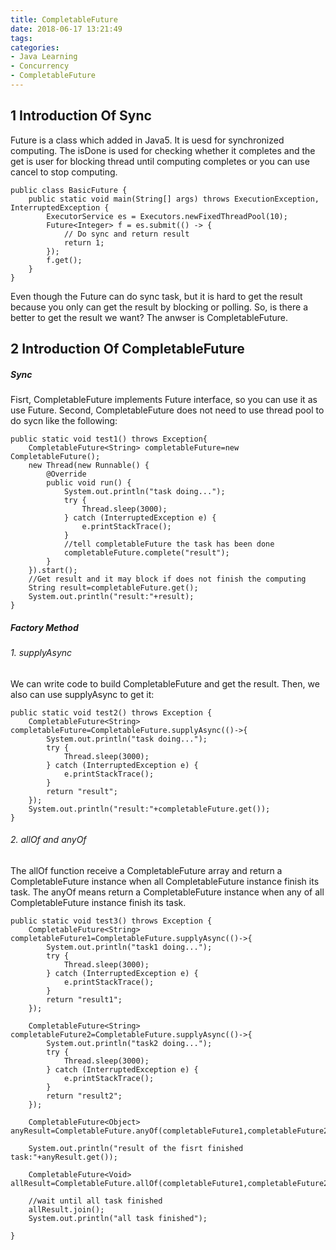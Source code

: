 ```yaml
---
title: CompletableFuture
date: 2018-06-17 13:21:49
tags:
categories:
- Java Learning
- Concurrency
- CompletableFuture
---
```

## 1 Introduction Of Sync 
Future is a class which added in Java5. It is uesd for synchronized computing. The isDone is used for checking whether it completes and the get is user for blocking thread until computing completes or you can use cancel to stop computing.  

	public class BasicFuture {
	    public static void main(String[] args) throws ExecutionException, InterruptedException {
	        ExecutorService es = Executors.newFixedThreadPool(10);
	        Future<Integer> f = es.submit(() -> {
	            // Do sync and return result
	            return 1;
	        });
	        f.get();
	    }
	}

Even though the Future can do sync task, but it is hard to get the result because you only can get the result by blocking or polling. So, is there a better to get the result we want? The anwser is CompletableFuture. 

## 2 Introduction Of CompletableFuture
##### Sync
Fisrt, CompletableFuture implements Future interface, so you can use it as use Future. Second, CompletableFuture does not need to use thread pool to do sycn like the following:

	public static void test1() throws Exception{
        CompletableFuture<String> completableFuture=new CompletableFuture();
        new Thread(new Runnable() {
            @Override
            public void run() {
                System.out.println("task doing...");
                try {
                    Thread.sleep(3000);
                } catch (InterruptedException e) {
                    e.printStackTrace();
                }
                //tell completableFuture the task has been done
                completableFuture.complete("result");
            }
        }).start();
        //Get result and it may block if does not finish the computing
        String result=completableFuture.get();
        System.out.println("result:"+result);
    }

##### Factory Method
###### 1. supplyAsync
We can write code to build CompletableFuture and get the result. Then, we also can use supplyAsync to get it: 

	public static void test2() throws Exception {
        CompletableFuture<String> completableFuture=CompletableFuture.supplyAsync(()->{
            System.out.println("task doing...");
            try {
                Thread.sleep(3000);
            } catch (InterruptedException e) {
                e.printStackTrace();
            }
            return "result";
        });
        System.out.println("result:"+completableFuture.get());
    }

###### 2. allOf and anyOf  
The allOf function receive a CompletableFuture array and return a CompletableFuture<Void> instance when all CompletableFuture instance finish its task. The anyOf means return a CompletableFuture<Void> instance when any of all CompletableFuture instance finish its task.

	public static void test3() throws Exception {
        CompletableFuture<String> completableFuture1=CompletableFuture.supplyAsync(()->{
            System.out.println("task1 doing...");
            try {
                Thread.sleep(3000);
            } catch (InterruptedException e) {
                e.printStackTrace();
            }
            return "result1";
        });

        CompletableFuture<String> completableFuture2=CompletableFuture.supplyAsync(()->{
            System.out.println("task2 doing...");
            try {
                Thread.sleep(3000);
            } catch (InterruptedException e) {
                e.printStackTrace();
            }
            return "result2";
        });

        CompletableFuture<Object> anyResult=CompletableFuture.anyOf(completableFuture1,completableFuture2);

        System.out.println("result of the fisrt finished task:"+anyResult.get());

        CompletableFuture<Void> allResult=CompletableFuture.allOf(completableFuture1,completableFuture2);

        //wait until all task finished
        allResult.join();
        System.out.println("all task finished");

    }



